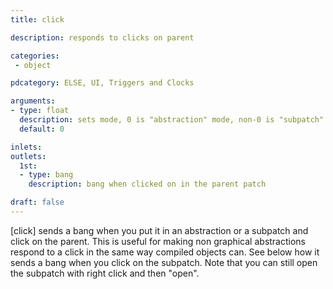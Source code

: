 ```yaml
---
title: click

description: responds to clicks on parent

categories:
 - object

pdcategory: ELSE, UI, Triggers and Clocks

arguments:
- type: float
  description: sets mode, 0 is "abstraction" mode, non-0 is "subpatch" mode
  default: 0

inlets:
outlets:
  1st:
  - type: bang
    description: bang when clicked on in the parent patch

draft: false
---
```


[click] sends a bang when you put it in an abstraction or a subpatch and click on the parent. This is useful for making non graphical abstractions respond to a click in the same way compiled objects can. 
See below how it sends a bang when you click on the subpatch. Note that you can still open the subpatch with right click and then "open".
